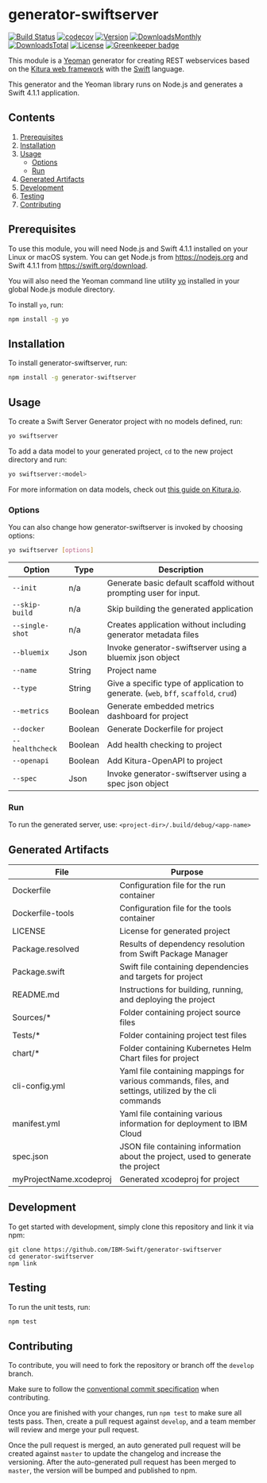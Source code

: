 # generator-swiftserver

[![Build Status](https://travis-ci.org/IBM-Swift/generator-swiftserver.svg?branch=master)](https://travis-ci.org/IBM-Swift/generator-swiftserver)
[![codecov](https://codecov.io/gh/IBM-Swift/generator-swiftserver/branch/master/graph/badge.svg)](https://codecov.io/gh/IBM-Swift/generator-swiftserver)
[![Version](https://img.shields.io/npm/v/generator-swiftserver.svg)][url-npm]
[![DownloadsMonthly](https://img.shields.io/npm/dm/generator-swiftserver.svg)][url-npm]
[![DownloadsTotal](https://img.shields.io/npm/dt/generator-swiftserver.svg)][url-npm]
[![License](https://img.shields.io/npm/l/generator-swiftserver.svg)][url-npm]
[![Greenkeeper badge](https://badges.greenkeeper.io/IBM-Swift/generator-swiftserver.svg)](https://greenkeeper.io/)

[url-npm]: https://www.npmjs.com/package/generator-swiftserver

This module is a [Yeoman](http://yeoman.io) generator for creating REST webservices based on the [Kitura web framework](http://kitura.io) with the [Swift](https://swift.org/) language.

This generator and the Yeoman library runs on Node.js and generates a Swift 4.1.1 application.

## Contents
1. [Prerequisites](#prerequisites)
1. [Installation](#installation)
1. [Usage](#usage)
    - [Options](#options)
    - [Run](#run)
1. [Generated Artifacts](#generated-artifacts)
1. [Development](#development)
1. [Testing](#testing)
1. [Contributing](#contributing)

## Prerequisites
To use this module, you will need Node.js and Swift 4.1.1 installed on your Linux or macOS system. You can get Node.js from https://nodejs.org and Swift 4.1.1 from https://swift.org/download.

You will also need the Yeoman command line utility [yo](https://github.com/yeoman/yo) installed in your global Node.js module directory.

To install `yo`, run:

```bash
npm install -g yo
```

## Installation
To install generator-swiftserver, run:

```bash
npm install -g generator-swiftserver
```

## Usage
To create a Swift Server Generator project with no models defined, run:

```bash
yo swiftserver
```

To add a data model to your generated project, `cd` to the new project directory and run:

```bash
yo swiftserver:<model>
```

For more information on data models, check out [this guide on Kitura.io](http://www.kitura.io/en/starter/generator/model_definition_json_file.html).

### Options
You can also change how generator-swiftserver is invoked by choosing options:

```bash
yo swiftserver [options]
```

Option | Type |Description
--- | --- | ---
`--init` | n/a | Generate basic default scaffold without prompting user for input.
`--skip-build` | n/a | Skip building the generated application
`--single-shot` | n/a | Creates application without including generator metadata files
`--bluemix` | Json | Invoke generator-swiftserver using a bluemix json object
`--name` | String | Project name
`--type` | String | Give a specific type of application to generate. (`web`, `bff`, `scaffold`, `crud`)
`--metrics` | Boolean | Generate embedded metrics dashboard for project
`--docker` | Boolean | Generate Dockerfile for project
`--healthcheck` | Boolean | Add health checking to project
`--openapi` | Boolean | Add Kitura-OpenAPI to project
`--spec` | Json | Invoke generator-swiftserver using a spec json object

### Run
To run the generated server, use: `<project-dir>/.build/debug/<app-name>`

## Generated Artifacts

File | Purpose
--- | ---
Dockerfile | Configuration file for the run container
Dockerfile-tools | Configuration file for the tools container
LICENSE | License for generated project
Package.resolved | Results of dependency resolution from Swift Package Manager
Package.swift | Swift file containing dependencies and targets for project
README.md | Instructions for building, running, and deploying the project
Sources/* | Folder containing project source files
Tests/* | Folder containing project test files
chart/* | Folder containing Kubernetes Helm Chart files for project
cli-config.yml | Yaml file containing mappings for various commands, files, and settings, utilized by the cli commands
manifest.yml | Yaml file containing various information for deployment to IBM Cloud
spec.json | JSON file containing information about the project, used to generate the project
myProjectName.xcodeproj | Generated xcodeproj for project

## Development
To get started with development, simply clone this repository and link it via npm:

```
git clone https://github.com/IBM-Swift/generator-swiftserver
cd generator-swiftserver
npm link
```

## Testing
To run the unit tests, run:

```bash
npm test
```

## Contributing
To contribute, you will need to fork the repository or branch off the `develop` branch.

Make sure to follow the [conventional commit specification](https://conventionalcommits.org/) when contributing.

Once you are finished with your changes, run `npm test` to make sure all tests pass. Then, create a pull request against `develop`, and a team member will review and merge your pull request.

Once the pull request is merged, an auto generated pull request will be created against `master` to update the changelog and increase the versioning. After the auto-generated pull request has been merged to `master`, the version will be bumped and published to npm.
